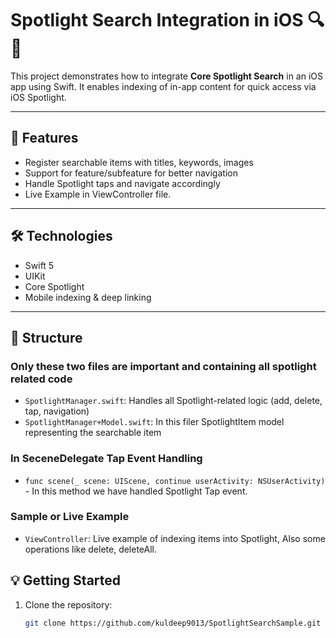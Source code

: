 # Spotlight Search Integration in iOS 🔍📱

This project demonstrates how to integrate **Core Spotlight Search** in an iOS app using Swift. It enables indexing of in-app content for quick access via iOS Spotlight.

---

## 🚀 Features

- Register searchable items with titles, keywords, images
- Support for feature/subfeature for better navigation
- Handle Spotlight taps and navigate accordingly
- Live Example in ViewController file.

---

## 🛠 Technologies

- Swift 5
- UIKit
- Core Spotlight
- Mobile indexing & deep linking

---

## 🧩 Structure

### Only these two files are important and containing all spotlight related code
- `SpotlightManager.swift`: Handles all Spotlight-related logic (add, delete, tap, navigation)
- `SpotlightManager+Model.swift`: In this filer SpotlightItem model representing the searchable item


### In SeceneDelegate Tap Event Handling
- `func scene(_ scene: UIScene, continue userActivity: NSUserActivity)` - In this method we have handled Spotlight Tap event.


 ### Sample or Live Example 
- `ViewController`: Live example of indexing items into Spotlight, Also some operations like delete, deleteAll.



## 💡 Getting Started

1. Clone the repository:
   ```bash
   git clone https://github.com/kuldeep9013/SpotlightSearchSample.git

